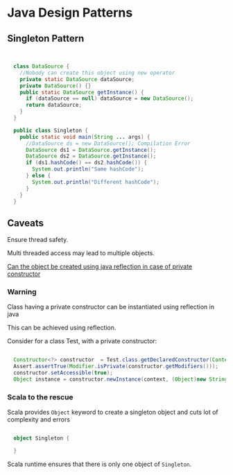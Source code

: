 # Java Design Patterns

## Singleton Pattern

```java


  class DataSource {
    //Nobody can create this object using new operator
    private static DataSource dataSource;
    private DataSource() {}
    public static DataSource getInstance() {
      if (dataSource == null) dataSource = new DataSource();
      return dataSource;
    }
  }

```


```java
  public class Singleton {
    public static void main(String ... args) {
      //DataSource ds = new DataSource(); Compilation Error
      DataSource ds1 = DataSource.getInstance();
      DataSource ds2 = DataSource.getInstance();
      if (ds1.hashCode() == ds2.hashCode()) {
        System.out.println("Same hashCode");
      } else {
        System.out.println("Different hashCode");
      }
    }
  }
```

## Caveats

Ensure thread safety.

Multi threaded access may lead to multiple objects.

[Can the object be created using java reflection in case of private constructor](http://stackoverflow.com/questions/2599440/how-can-i-access-a-private-constructor-of-a-class)


### Warning

Class having a private constructor can be instantiated using reflection in java

This can be achieved using reflection.

Consider for a class Test, with a private constructor:

```java

  Constructor<?> constructor  = Test.class.getDeclaredConstructor(Context.class, String[].class);
  Assert.assertTrue(Modifier.isPrivate(constructor.getModifiers()));
  constructor.setAccessible(true);
  Object instance = constructor.newInstance(context, (Object)new String[0]);

```

### Scala to the rescue

Scala provides `Object` keyword to create a singleton object and cuts lot of complexity and errors

```scala

  object Singleton {

  }

```

Scala runtime ensures that there is only one object of `Singleton`.
